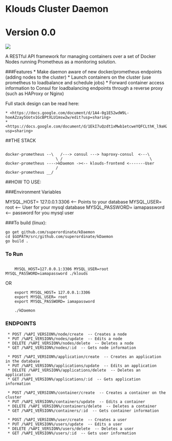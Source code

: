 # Klouds Cluster Daemon
# Version 0.0 

<img src="http://www.ozzadar.com/klouds.png" align="center"/>


A RESTful API framework for managing containers over a set of Docker Nodes running Prometheus as a monitoring solution.

###Features
	* Make daemon aware of new docker/prometheus endpoints (adding nodes to the cluster)
	* Launch containers on the cluster (use prometheus to loadbalance and schedule jobs)
	* Forward container access information to Consul for loadbalancing endpoints through a reverse proxy (such as HAProxy or Nginx)

Full stack design can be read here:

	* <https://docs.google.com/document/d/1A4-0g1E52wdW9L-hoeAZzay5Uotv1GcBPtXLU1msw2w/edit?usp=sharing>
	* <https://docs.google.com/document/d/1EkI7uQzdt1xMwb1etcweYQFCLthK_l9aHZvHOunshzs/edit?usp=sharing>
	

##THE STACK

```

docker-prometheus --\   /---> consul ---> haproxy-consul  <---\
			   		  \	/									   \
docker-prometheus ---->kDaemon -><-- klouds-frontend <-------User
			   		  /					 
docker-prometheus __/	 

```


##HOW TO USE:

###Environment Variables

MYSQL_HOST= 127.0.0.1:3306	 			<-- Points to your database
MYSQL_USER= root						<-- User for your mysql database
MYSQL_PASSWORD= iamapassword			<-- password for you mysql user


###To build (linux):


```
go get github.com/superordinate/kDaemon
cd $GOPATH/src/github.com/superordinate/kDaemon
go build .

```
### To Run

``` 

	MYSQL_HOST=127.0.0.1:3306 MYSQL_USER=root MYSQL_PASSWORD=iamapassword ./klouds

```

OR

```
	export MYSQL_HOST= 127.0.0.1:3306
	export MYSQL_USER= root	
	export MYSQL_PASSWORD= iamapassword

	./kDaemon

```

### ENDPOINTS
```
 * POST /%API_VERSION%/node/create  -- Creates a node
 * PUT /%API_VERSION%/nodes/update  -- Edits a node
 * DELETE /%API_VERSION%/nodes/delete  -- Deletes a node
 * GET /%API_VERSION%/nodes/:id  -- Gets node information
 
 * POST /%API_VERSION%/application/create  -- Creates an application in the database
 * PUT /%API_VERSION%/applications/update  -- Edits an application
 * DELETE /%API_VERSION%/applications/delete  -- Deletes an application
 * GET /%API_VERSION%/applications/:id  -- Gets application information

 * POST /%API_VERSION%/container/create  -- Creates a container on the cluster
 * PUT /%API_VERSION%/containers/update  -- Edits a container
 * DELETE /%API_VERSION%/containers/delete  -- Deletes a container
 * GET /%API_VERSION%/containers/:id  -- Gets container information

 * POST /%API_VERSION%/user/create  -- Creates a user
 * PUT /%API_VERSION%/users/update  -- Edits a user
 * DELETE /%API_VERSION%/users/delete  -- Deletes a user
 * GET /%API_VERSION%/users/:id  -- Gets user information
 ```

